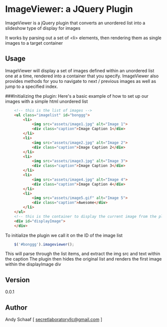 ImageViewer: a JQuery Plugin
===========

ImageViewer is a jQuery plugin that converts an unordered list into a slideshow type of display for images

It works by parsing out a set of &lt;li&gt; elements, then rendering them as single images to a target container
	
## Usage
ImageViewer will display a set of images defined within an unordered list one at a time, rendered into a container that you specify.
ImageViewer also provides methods for you to navigate to next / previous images as well as jump to a specified index.

###Initializing the plugin:
Here's a basic example of how to set up our images with a simple html unordered list

```html
	<!-- this is the list of images -->
	<ul class="imagelist" id="bonggg">
		<li>
			<img src="assets/image1.jpg" alt="Image 1">
			<div class="caption">Image Caption 1</div>
		</li>
		<li>
			<img src="assets/image2.jpg" alt="Image 2">
			<div class="caption">Image Caption 2</div>
		</li>
		<li>
			<img src="assets/image3.jpg" alt="Image 3">
			<div class="caption">Image Caption 3</div>
		</li>
		<li>
			<img src="assets/image4.jpg" alt="Image 4">
			<div class="caption">Image Caption 4</div>
		</li>
		<li>
			<img src="assets/image5.gif" alt="Image 5">
			<div class="caption">Awesome</div>
		</li>
	</ul>
	<!-- this is the container to display the current image from the plugin -->
	<div id="displayImage">
	</div>
```

To initialize the plugin we call it on the ID of the image list
```javascript
	$('#bonggg').imageviewer();
```
This will parse through the list items, and extract the img src and text within the caption
The plugin then hides the original list and renders the first image within the displayImage div



## Version
0.0.1

## Author
Andy Schaaf [ secretlaboratoryllc@gmail.com ]